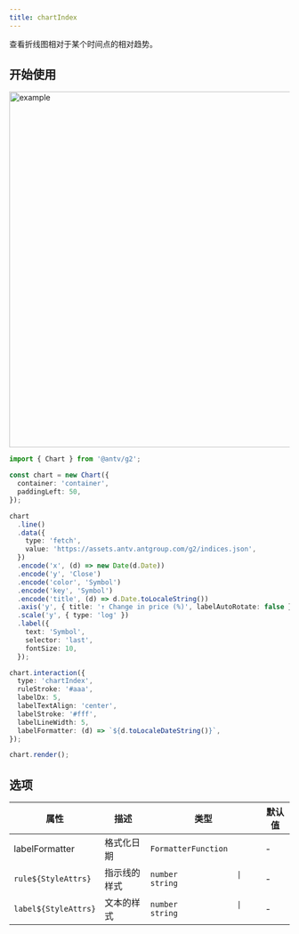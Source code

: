```yaml
---
title: chartIndex
---
```


查看折线图相对于某个时间点的相对趋势。

## 开始使用

<img alt="example" src="https://gw.alipayobjects.com/zos/raptor/1669041887727/chart-index.gif" width="640">

```ts
import { Chart } from '@antv/g2';

const chart = new Chart({
  container: 'container',
  paddingLeft: 50,
});

chart
  .line()
  .data({
    type: 'fetch',
    value: 'https://assets.antv.antgroup.com/g2/indices.json',
  })
  .encode('x', (d) => new Date(d.Date))
  .encode('y', 'Close')
  .encode('color', 'Symbol')
  .encode('key', 'Symbol')
  .encode('title', (d) => d.Date.toLocaleString())
  .axis('y', { title: '↑ Change in price (%)', labelAutoRotate: false })
  .scale('y', { type: 'log' })
  .label({
    text: 'Symbol',
    selector: 'last',
    fontSize: 10,
  });

chart.interaction({
  type: 'chartIndex',
  ruleStroke: '#aaa',
  labelDx: 5,
  labelTextAlign: 'center',
  labelStroke: '#fff',
  labelLineWidth: 5,
  labelFormatter: (d) => `${d.toLocaleDateString()}`,
});

chart.render();
```

## 选项

| 属性                 | 描述         | 类型                           | 默认值 |
| -------------------- | ------------ | ------------------------------ | ------ |
| labelFormatter       | 格式化日期   | `FormatterFunction`            | -      |
| `rule${StyleAttrs}`  | 指示线的样式 | `number             \| string` | -      |
| `label${StyleAttrs}` | 文本的样式   | `number             \| string` | -      |
